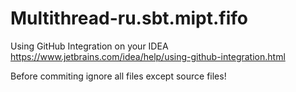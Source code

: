 # Multithread-ru.sbt.mipt.fifo


Using GitHub Integration on your IDEA
https://www.jetbrains.com/idea/help/using-github-integration.html

Before commiting ignore all files except source files!

